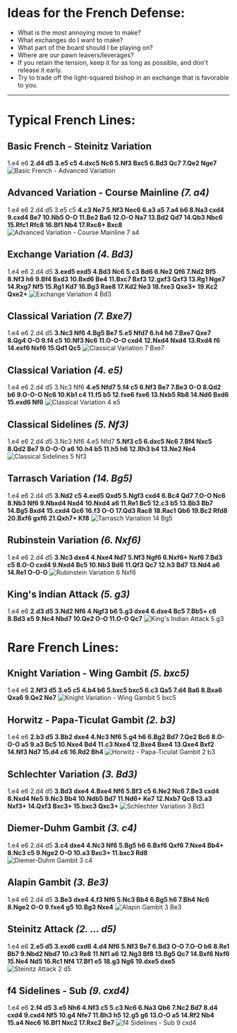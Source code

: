# Ideas for the French Defense:
- What is the most annoying move to make?
- What exchanges do I want to make?
- What part of the board should I be playing on?
- Where are our pawn leavers/leverages?
- If you retain the tension, keep it for as long as possible, and don't release it early.
- Try to trade off the light-squared bishop in an exchange that is favorable to you.

---

# Typical French Lines:

<!-- These images show the key differences in each of the lines, not necessarily the move shown with each line. -->

## Basic French - Steinitz Variation
1.e4 e6 **2.d4 d5 3.e5 c5 4.dxc5 Nc6 5.Nf3 Bxc5 6.Bd3 Qc7 7.Qe2 Nge7**
![Basic French - Advanced Variation](https://user-images.githubusercontent.com/57846904/112345574-8a1e6780-8c9b-11eb-8ce0-276176d887c6.png)

## Advanced Variation - Course Mainline *(7. a4)*
1.e4 e6 2.d4 d5 3.e5 c5 **4.c3 Ne7 5.Nf3 Nec6 6.a3 a5 7.a4 b6 8.Na3 cxd4 9.cxd4 Be7 10.Nb5 O-O 11.Be2 Ba6 12.O-O Na7 13.Bd2 Qd7 14.Qb3 Nbc6 15.Rfc1 Rfc8 16.Bf1 Nb4 17.Rxc8+ Bxc8**
![Advanced Variation - Course Mainline 7  a4](https://user-images.githubusercontent.com/57846904/112345571-8a1e6780-8c9b-11eb-8f64-43492e2a1daf.png)

## Exchange Variation *(4. Bd3)*
1.e4 e6 2.d4 d5 **3.exd5 exd5 4.Bd3 Nc6 5.c3 Bd6 6.Ne2 Qf6 7.Nd2 Bf5 8.Nf3 h6 9.Bf4 Bxd3 10.Bxd6 Be4 11.Bxc7 Bxf3 12.gxf3 Qxf3 13.Rg1 Nge7 14.Rxg7 Nf5 15.Rg1 Kd7 16.Bg3 Rae8 17.Kd2 Ne3 18.fxe3 Qxe3+ 19.Kc2 Qxe2+**
![Exchange Variation 4  Bd3](https://user-images.githubusercontent.com/57846904/112345558-8854a400-8c9b-11eb-8db9-6ef95867feb6.png)

## Classical Variation *(7. Bxe7)*
1.e4 e6 2.d4 d5 **3.Nc3 Nf6 4.Bg5 Be7 5.e5 Nfd7 6.h4 h6 7.Bxe7 Qxe7 8.Qg4 O-O 9.f4 c5 10.Nf3 Nc6 11.O-O-O cxd4 12.Nxd4 Nxd4 13.Rxd4 f6 14.exf6 Nxf6 15.Qd1 Qc5**
![Classical Variation 7  Bxe7](https://user-images.githubusercontent.com/57846904/112345579-8ab6fe00-8c9b-11eb-8249-b3a9410467e8.png)

## Classical Variation *(4. e5)*
1.e4 e6 2.d4 d5 3.Nc3 Nf6 **4.e5 Nfd7 5.f4 c5 6.Nf3 Be7 7.Be3 O-O 8.Qd2 b6 9.O-O-O Nc6 10.Kb1 c4 11.f5 b5 12.fxe6 fxe6 13.Nxb5 Rb8 14.Nd6 Bxd6 15.exd6 Nf6**
![Classical Variation 4  e5](https://user-images.githubusercontent.com/57846904/112345577-8ab6fe00-8c9b-11eb-8827-81cdd2b52920.png)

## Classical Sidelines *(5. Nf3)*
1.e4 e6 2.d4 d5 3.Nc3 Nf6 4.e5 Nfd7 **5.Nf3 c5 6.dxc5 Nc6 7.Bf4 Nxc5 8.Qd2 Be7 9.O-O-O a6 10.h4 b5 11.h5 h6 12.Rh3 b4 13.Ne2 Ne4**
![Classical Sidelines 5  Nf3](https://user-images.githubusercontent.com/57846904/112345576-8a1e6780-8c9b-11eb-9ed5-73542ab74672.png)

## Tarrasch Variation *(14. Bg5)*
1.e4 e6 2.d4 d5 **3.Nd2 c5 4.exd5 Qxd5 5.Ngf3 cxd4 6.Bc4 Qd7 7.O-O Nc6 8.Nb3 Nf6 9.Nbxd4 Nxd4 10.Nxd4 a6 11.Re1 Bc5 12.c3 b5 13.Bb3 Bb7 14.Bg5 Bxd4 15.cxd4 Qc6 16.f3 O-O 17.Qd3 Rac8 18.Rac1 Qb6 19.Bc2 Rfd8 20.Bxf6 gxf6 21.Qxh7+ Kf8**
![Tarrasch Variation 14  Bg5](https://user-images.githubusercontent.com/57846904/112345570-8985d100-8c9b-11eb-88eb-2a08de15c3ea.png)

## Rubinstein Variation *(6. Nxf6)*
1.e4 e6 2.d4 d5 **3.Nc3 dxe4 4.Nxe4 Nd7 5.Nf3 Ngf6 6.Nxf6+ Nxf6 7.Bd3 c5 8.O-O cxd4 9.Nxd4 Bc5 10.Nb3 Bd6 11.Qf3 Qc7 12.h3 Bd7 13.Nd4 a6 14.Re1 O-O-O**
![Rubinstein Variation 6  Nxf6](https://user-images.githubusercontent.com/57846904/112345566-88ed3a80-8c9b-11eb-8df9-a04acedf444a.png)

## King's Indian Attack *(5. g3)*
1.e4 e6 **2.d3 d5 3.Nd2 Nf6 4.Ngf3 b6 5.g3 dxe4 6.dxe4 Bc5 7.Bb5+ c6 8.Bd3 e5 9.Nc4 Nbd7 10.Qe2 O-O 11.O-O Qc7**
![King's Indian Attack 5  g3](https://user-images.githubusercontent.com/57846904/112345562-88ed3a80-8c9b-11eb-8fd8-c419fa7d2908.png)


# Rare French Lines:

## Knight Variation - Wing Gambit *(5. bxc5)*
1.e4 e6 **2.Nf3 d5 3.e5 c5 4.b4 b6 5.bxc5 bxc5 6.c3 Qa5 7.d4 Ba6 8.Bxa6 Qxa6 9.Qe2 Ne7**
![Knight Variation - Wing Gambit 5  bxc5](https://user-images.githubusercontent.com/57846904/112345565-88ed3a80-8c9b-11eb-9a90-25a9b4c11cc7.png)

## Horwitz - Papa-Ticulat Gambit *(2. b3)*
1.e4 e6 **2.b3 d5 3.Bb2 dxe4 4.Nc3 Nf6 5.g4 h6 6.Bg2 Bd7 7.Qe2 Bc6 8.O-O-O a5 9.a3 Bc5 10.Nxe4 Bd4 11.c3 Nxe4 12.Bxe4 Bxe4 13.Qxe4 Bxf2 14.Nf3 Nd7 15.d4 c6 16.Rd2 Bh4**
![Horwitz - Papa-Ticulat Gambit 2  b3](https://user-images.githubusercontent.com/57846904/112345561-8854a400-8c9b-11eb-964e-8471a7b86056.png)

## Schlechter Variation *(3. Bd3)*
1.e4 e6 2.d4 d5 **3.Bd3 dxe4 4.Bxe4 Nf6 5.Bf3 c5 6.Ne2 Nc6 7.Be3 cxd4 8.Nxd4 Ne5 9.Nc3 Bb4 10.Ndb5 Bd7 11.Nd6+ Ke7 12.Nxb7 Qc8 13.a3 Nxf3+ 14.Qxf3 Bxc3+ 15.bxc3 Qxc3+**
![Schlechter Variation 3  Bd3](https://user-images.githubusercontent.com/57846904/112345568-8985d100-8c9b-11eb-89bc-45a1a6e8ee7a.png)

## Diemer-Duhm Gambit *(3. c4)*
1.e4 e6 2.d4 d5 **3.c4 dxe4 4.Nc3 Nf6 5.Bg5 h6 6.Bxf6 Qxf6 7.Nxe4 Bb4+ 8.Nc3 c5 9.Nge2 O-O 10.a3 Bxc3+ 11.bxc3 Rd8**
![Diemer-Duhm Gambit 3  c4](https://user-images.githubusercontent.com/57846904/112345556-87bc0d80-8c9b-11eb-85ac-03fb541270ef.png)

## Alapin Gambit *(3. Be3)*
1.e4 e6 2.d4 d5 **3.Be3 dxe4 4.f3 Nf6 5.Nc3 Bb4 6.Bg5 h6 7.Bh4 Nc6 8.Nge2 O-O 9.fxe4 g5 10.Bg3 Nxe4**
![Alapin Gambit 3  Be3](https://user-images.githubusercontent.com/57846904/112345573-8a1e6780-8c9b-11eb-91c9-27f8160b9c48.png)

## Steinitz Attack *(2. ... d5)*
1.e4 e6 **2.e5 d5 3.exd6 cxd6 4.d4 Nf6 5.Nf3 Be7 6.Bd3 O-O 7.O-O b6 8.Re1 Bb7 9.Nbd2 Nbd7 10.c3 Re8 11.Nf1 a6 12.Ng3 Bf8 13.Bg5 Qc7 14.Bxf6 Nxf6 15.Ne4 Nd5 16.Rc1 Nf4 17.Bf1 e5 18.g3 Ng6 19.dxe5 dxe5**
![Steinitz Attack 2    d5](https://user-images.githubusercontent.com/57846904/112345569-8985d100-8c9b-11eb-9a69-388ab71c1d7f.png)

## f4 Sidelines - Sub *(9. cxd4)*
1.e4 e6 **2.f4 d5 3.e5 Nh6 4.Nf3 c5 5.c3 Nc6 6.Na3 Qb6 7.Nc2 Bd7 8.d4 cxd4 9.cxd4 Nf5 10.g4 Nfe7 11.Bh3 h5 12.g5 g6 13.O-O a5 14.Rf2 Nb4 15.a4 Nec6 16.Bf1 Nxc2 17.Rxc2 Be7**
![f4 Sidelines - Sub 9  cxd4](https://user-images.githubusercontent.com/57846904/112345560-8854a400-8c9b-11eb-9e13-d01aaaf2d013.png)
